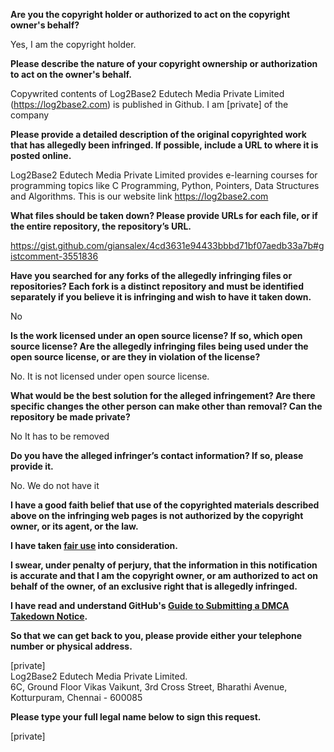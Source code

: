 **Are you the copyright holder or authorized to act on the copyright owner's behalf?**

Yes, I am the copyright holder.

**Please describe the nature of your copyright ownership or authorization to act on the owner's behalf.**

Copywrited contents of Log2Base2 Edutech Media Private Limited (https://log2base2.com) is published in Github. I am [private] of the company

**Please provide a detailed description of the original copyrighted work that has allegedly been infringed. If possible, include a URL to where it is posted online.**

Log2Base2 Edutech Media Private Limited provides e-learning courses for programming topics like C Programming, Python, Pointers, Data Structures and Algorithms. This is our website link https://log2base2.com

**What files should be taken down? Please provide URLs for each file, or if the entire repository, the repository’s URL.**

https://gist.github.com/giansalex/4cd3631e94433bbbd71bf07aedb33a7b#gistcomment-3551836

**Have you searched for any forks of the allegedly infringing files or repositories? Each fork is a distinct repository and must be identified separately if you believe it is infringing and wish to have it taken down.**

No

**Is the work licensed under an open source license? If so, which open source license? Are the allegedly infringing files being used under the open source license, or are they in violation of the license?**

No. It is not licensed under open source license.

**What would be the best solution for the alleged infringement? Are there specific changes the other person can make other than removal? Can the repository be made private?**

No It has to be removed

**Do you have the alleged infringer’s contact information? If so, please provide it.**

No. We do not have it

**I have a good faith belief that use of the copyrighted materials described above on the infringing web pages is not authorized by the copyright owner, or its agent, or the law.**

**I have taken <a href="https://www.lumendatabase.org/topics/22">fair use</a> into consideration.**

**I swear, under penalty of perjury, that the information in this notification is accurate and that I am the copyright owner, or am authorized to act on behalf of the owner, of an exclusive right that is allegedly infringed.**

**I have read and understand GitHub's <a href="https://docs.github.com/articles/guide-to-submitting-a-dmca-takedown-notice/">Guide to Submitting a DMCA Takedown Notice</a>.**

**So that we can get back to you, please provide either your telephone number or physical address.**

[private]  
Log2Base2 Edutech Media Private Limited.  
6C, Ground Floor Vikas Vaikunt, 3rd Cross Street, Bharathi Avenue, Kotturpuram, Chennai - 600085

**Please type your full legal name below to sign this request.**

[private]
